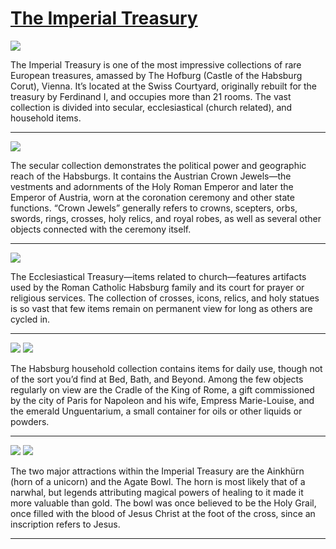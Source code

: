 # [The Imperial Treasury](http://artstories.artsmia.org/#/stories/2222)

![](http://cdn.dx.artsmia.org/thumbs/tn_2014_TDX_MIAArtStories_338.jpg)

The Imperial Treasury is one of the most impressive collections of rare European treasures, amassed by The Hofburg (Castle of the Habsburg Corut), Vienna. It’s located at the Swiss Courtyard, originally rebuilt for the treasury by Ferdinand I, and occupies more than 21 rooms. The vast collection is divided into secular, ecclesiastical (church related), and household items.

---

![](http://cdn.dx.artsmia.org/thumbs/tn_2014_TDX_MIAArtStories_327.jpg)

The secular collection demonstrates the political power and geographic reach of the Habsburgs. It contains the Austrian Crown Jewels—the vestments and adornments of the Holy Roman Emperor and later the Emperor of Austria, worn at the coronation ceremony and other state functions. “Crown Jewels” generally refers to crowns, scepters, orbs, swords, rings, crosses, holy relics, and royal robes, as well as several other objects connected with the ceremony itself.

---

![](http://cdn.dx.artsmia.org/thumbs/tn_2014_TDX_MIAArtStories_332.jpg)

The Ecclesiastical Treasury—items related to church—features artifacts used by the Roman Catholic Habsburg family and its court for prayer or religious services. The collection of crosses, icons, relics, and holy statues is so vast that few items remain on permanent view for long as others are cycled in.

---

![](http://cdn.dx.artsmia.org/thumbs/tn_2014_TDX_MIAArtStories_337.jpg)
![](http://cdn.dx.artsmia.org/thumbs/tn_2014_TDX_MIAArtStories_333.jpg)

The Habsburg household collection contains items for daily use, though not of the sort you’d find at Bed, Bath, and Beyond. Among the few objects regularly on view are the Cradle of the King of Rome, a gift commissioned by the city of Paris for Napoleon and his wife, Empress Marie-Louise, and the emerald Unguentarium, a small container for oils or other liquids or powders.

---

![](http://cdn.dx.artsmia.org/thumbs/tn_2014_TDX_MIAArtStories_328.jpg)
![](http://cdn.dx.artsmia.org/thumbs/tn_2014_TDX_MIAArtStories_326.jpg)

The two major attractions within the Imperial Treasury are the Ainkhürn (horn of a unicorn) and the Agate Bowl. The horn is most likely that of a narwhal, but legends attributing magical powers of healing to it made it more valuable than gold. The bowl was once believed to be the Holy Grail, once filled with the blood of Jesus Christ at the foot of the cross, since an inscription refers to Jesus.

---
